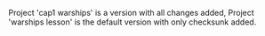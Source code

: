 Project 'cap1 warships' is a version with all changes added,
Project 'warships lesson' is the default version with only checksunk added.

